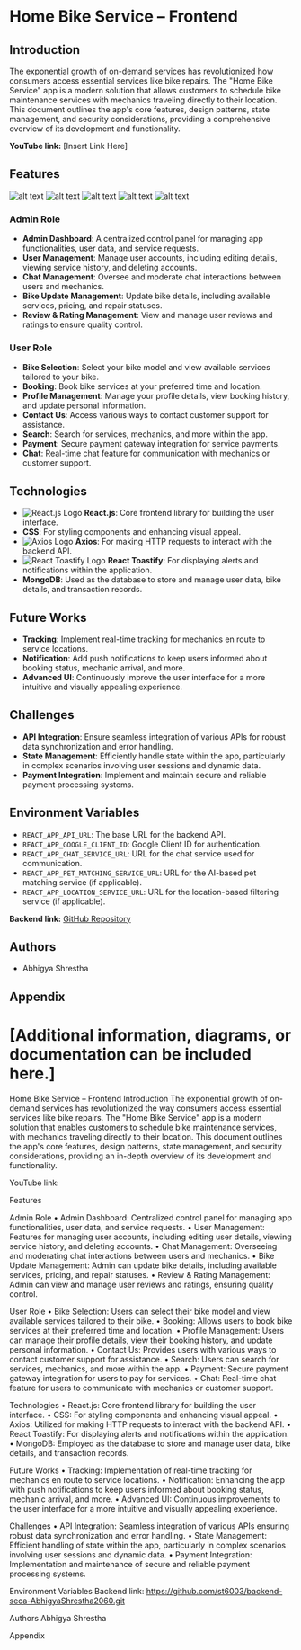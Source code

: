 # Home Bike Service – Frontend

## Introduction

The exponential growth of on-demand services has revolutionized how consumers
access essential services like bike repairs. The "Home Bike Service" app is a
modern solution that allows customers to schedule bike maintenance services with
mechanics traveling directly to their location. This document outlines the app's
core features, design patterns, state management, and security considerations,
providing a comprehensive overview of its development and functionality.

**YouTube link:** [Insert Link Here]

## Features
![alt text](image.png)
![alt text](image-1.png)
![alt text](image-2.png)
![alt text](image-3.png)
![alt text](image-4.png)
### Admin Role

- **Admin Dashboard**: A centralized control panel for managing app
  functionalities, user data, and service requests.
- **User Management**: Manage user accounts, including editing details, viewing
  service history, and deleting accounts.
- **Chat Management**: Oversee and moderate chat interactions between users and
  mechanics.
- **Bike Update Management**: Update bike details, including available services,
  pricing, and repair statuses.
- **Review & Rating Management**: View and manage user reviews and ratings to
  ensure quality control.

### User Role

- **Bike Selection**: Select your bike model and view available services
  tailored to your bike.
- **Booking**: Book bike services at your preferred time and location.
- **Profile Management**: Manage your profile details, view booking history, and
  update personal information.
- **Contact Us**: Access various ways to contact customer support for
  assistance.
- **Search**: Search for services, mechanics, and more within the app.
- **Payment**: Secure payment gateway integration for service payments.
- **Chat**: Real-time chat feature for communication with mechanics or customer
  support.

## Technologies

- ![React.js Logo](path/to/react-logo.png) **React.js**: Core frontend library
  for building the user interface.
- **CSS**: For styling components and enhancing visual appeal.
- ![Axios Logo](path/to/axios-logo.png) **Axios**: For making HTTP requests to
  interact with the backend API.
- ![React Toastify Logo](path/to/react-toastify-logo.png) **React Toastify**:
  For displaying alerts and notifications within the application.
- **MongoDB**: Used as the database to store and manage user data, bike details,
  and transaction records.

## Future Works

- **Tracking**: Implement real-time tracking for mechanics en route to service
  locations.
- **Notification**: Add push notifications to keep users informed about booking
  status, mechanic arrival, and more.
- **Advanced UI**: Continuously improve the user interface for a more intuitive
  and visually appealing experience.

## Challenges

- **API Integration**: Ensure seamless integration of various APIs for robust
  data synchronization and error handling.
- **State Management**: Efficiently handle state within the app, particularly in
  complex scenarios involving user sessions and dynamic data.
- **Payment Integration**: Implement and maintain secure and reliable payment
  processing systems.

## Environment Variables

- `REACT_APP_API_URL`: The base URL for the backend API.
- `REACT_APP_GOOGLE_CLIENT_ID`: Google Client ID for authentication.
- `REACT_APP_CHAT_SERVICE_URL`: URL for the chat service used for communication.
- `REACT_APP_PET_MATCHING_SERVICE_URL`: URL for the AI-based pet matching
  service (if applicable).
- `REACT_APP_LOCATION_SERVICE_URL`: URL for the location-based filtering service
  (if applicable).

**Backend link:**
[GitHub Repository](https://github.com/st6003/backend-seca-AbhigyaShrestha2060.git)

## Authors

- Abhigya Shrestha

## Appendix

[Additional information, diagrams, or documentation can be included here.]
=======
Home Bike Service – Frontend
Introduction
The exponential growth of on-demand services has revolutionized the way consumers access essential services like bike repairs. The "Home Bike Service" app is a modern solution that enables customers to schedule bike maintenance services, with mechanics traveling directly to their location. This document outlines the app's core features, design patterns, state management, and security considerations, providing an in-depth overview of its development and functionality.

YouTube link: 



Features

Admin Role
•	Admin Dashboard: Centralized control panel for managing app functionalities, user data, and service requests.
•	User Management: Features for managing user accounts, including editing user details, viewing service history, and deleting accounts.
•	Chat Management: Overseeing and moderating chat interactions between users and mechanics.
•	Bike Update Management: Admin can update bike details, including available services, pricing, and repair statuses.
•	Review & Rating Management: Admin can view and manage user reviews and ratings, ensuring quality control.

User Role
•	Bike Selection: Users can select their bike model and view available services tailored to their bike.
•	Booking: Allows users to book bike services at their preferred time and location.
•	Profile Management: Users can manage their profile details, view their booking history, and update personal information.
•	Contact Us: Provides users with various ways to contact customer support for assistance.
•	Search: Users can search for services, mechanics, and more within the app.
•	Payment: Secure payment gateway integration for users to pay for services.
•	Chat: Real-time chat feature for users to communicate with mechanics or customer support.

Technologies
•	React.js: Core frontend library for building the user interface.
•	CSS: For styling components and enhancing visual appeal.
•	Axios: Utilized for making HTTP requests to interact with the backend API.
•	React Toastify: For displaying alerts and notifications within the application.
•	MongoDB: Employed as the database to store and manage user data, bike details, and transaction records.

Future Works
•	Tracking: Implementation of real-time tracking for mechanics en route to service locations.
•	Notification: Enhancing the app with push notifications to keep users informed about booking status, mechanic arrival, and more.
•	Advanced UI: Continuous improvements to the user interface for a more intuitive and visually appealing experience.

Challenges
•	API Integration: Seamless integration of various APIs ensuring robust data synchronization and error handling.
•	State Management: Efficient handling of state within the app, particularly in complex scenarios involving user sessions and dynamic data.
•	Payment Integration: Implementation and maintenance of secure and reliable payment processing systems.

Environment Variables
Backend link: https://github.com/st6003/backend-seca-AbhigyaShrestha2060.git

Authors
Abhigya Shrestha

Appendix


